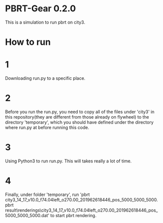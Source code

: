 # PBRT-Gear 0.2.0
This is a simulation to run pbrt on city3.
# How to run
# 1
Downloading run.py to a specific place.
# 2
Before you run the run.py, you need to copy all of the files under 'city3' in this repository(they are different from those already on flywheel) to the directory 'temporary', which you should have defined under the directory where run.py at before running this code. 
# 3
Using Python3 to run run.py. This will takes really a lot of time.
# 4
Finally, under folder 'temporary', run 'pbrt city3_14_17_v10.0_f74.04left_o270.00_201962618446_pos_5000_5000_5000.pbrt result\renderings\city3_14_17_v10.0_f74.04left_o270.00_201962618446_pos_5000_5000_5000.dat' to start pbrt rendering.
